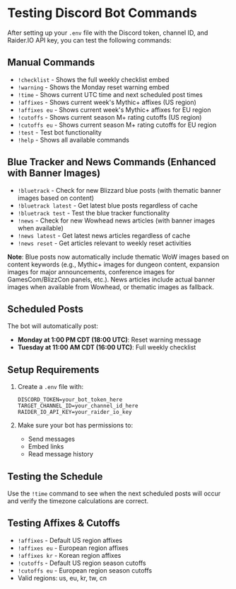 # Testing Discord Bot Commands

After setting up your `.env` file with the Discord token, channel ID, and Raider.IO API key, you can test the following commands:

## Manual Commands
- `!checklist` - Shows the full weekly checklist embed
- `!warning` - Shows the Monday reset warning embed  
- `!time` - Shows current UTC time and next scheduled post times
- `!affixes` - Shows current week's Mythic+ affixes (US region)
- `!affixes eu` - Shows current week's Mythic+ affixes for EU region
- `!cutoffs` - Shows current season M+ rating cutoffs (US region)
- `!cutoffs eu` - Shows current season M+ rating cutoffs for EU region
- `!test` - Test bot functionality
- `!help` - Shows all available commands

## Blue Tracker and News Commands (Enhanced with Banner Images)
- `!bluetrack` - Check for new Blizzard blue posts (with thematic banner images based on content)
- `!bluetrack latest` - Get latest blue posts regardless of cache
- `!bluetrack test` - Test the blue tracker functionality
- `!news` - Check for new Wowhead news articles (with banner images when available)
- `!news latest` - Get latest news articles regardless of cache
- `!news reset` - Get articles relevant to weekly reset activities

**Note**: Blue posts now automatically include thematic WoW images based on content keywords (e.g., Mythic+ images for dungeon content, expansion images for major announcements, conference images for GamesCom/BlizzCon panels, etc.). News articles include actual banner images when available from Wowhead, or thematic images as fallback.

## Scheduled Posts
The bot will automatically post:
- **Monday at 1:00 PM CDT (18:00 UTC)**: Reset warning message
- **Tuesday at 11:00 AM CDT (16:00 UTC)**: Full weekly checklist

## Setup Requirements
1. Create a `.env` file with:
   ```
   DISCORD_TOKEN=your_bot_token_here
   TARGET_CHANNEL_ID=your_channel_id_here
   RAIDER_IO_API_KEY=your_raider_io_key
   ```

2. Make sure your bot has permissions to:
   - Send messages
   - Embed links
   - Read message history

## Testing the Schedule
Use the `!time` command to see when the next scheduled posts will occur and verify the timezone calculations are correct.

## Testing Affixes & Cutoffs
- `!affixes` - Default US region affixes
- `!affixes eu` - European region affixes  
- `!affixes kr` - Korean region affixes
- `!cutoffs` - Default US region season cutoffs
- `!cutoffs eu` - European region season cutoffs
- Valid regions: us, eu, kr, tw, cn
